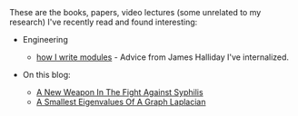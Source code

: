 <article>
</article>
These are the books, papers, video lectures (some unrelated to my research) I've recently read and found interesting:

* Engineering
	* [how I write modules](http://substack.net/how_I_write_modules) - Advice from James Halliday I've internalized.

* On this blog:
  * [A New Weapon In The Fight Against Syphilis](http://blog.shriphani.com/2015/07/21/a-new-weapon-in-the-fight-against-syphilis/)
  * [A Smallest Eigenvalues Of A Graph Laplacian](http://blog.shriphani.com/2015/04/06/the-smallest-eigenvalues-of-a-graph-laplacian/)

